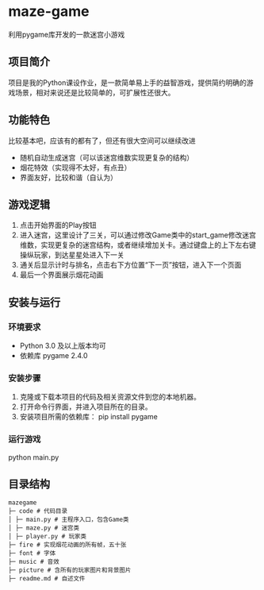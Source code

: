 # maze-game
利用pygame库开发的一款迷宫小游戏
## 项目简介
项目是我的Python课设作业，是一款简单易上手的益智游戏，提供简约明确的游戏场景，相对来说还是比较简单的，可扩展性还很大。
## 功能特色
比较基本吧，应该有的都有了，但还有很大空间可以继续改进
- 随机自动生成迷宫（可以该迷宫维数实现更复杂的结构）
- 烟花特效（实现得不太好，有点丑）
- 界面友好，比较和谐（自认为）
## 游戏逻辑
1. 点击开始界面的Play按钮
2. 进入迷宫，这里设计了三关，可以通过修改Game类中的start_game修改迷宫维数，实现更复杂的迷宫结构，或者继续增加关卡。通过键盘上的上下左右键操纵玩家，到达星星处进入下一关
3. 通关后显示计时与排名，点击右下方位置“下一页”按钮，进入下一个页面
4. 最后一个界面展示烟花动画
## 安装与运行
### 环境要求 
- Python 3.0 及以上版本均可
- 依赖库 pygame 2.4.0
### 安装步骤
1. 克隆或下载本项目的代码及相关资源文件到您的本地机器。
2. 打开命令行界面，并进入项目所在的目录。
3. 安装项目所需的依赖库：
   pip install pygame
### 运行游戏
python main.py
## 目录结构
```
mazegame
├─ code # 代码目录
│ ├─ main.py # 主程序入口，包含Game类
│ ├─ maze.py # 迷宫类
│ ├─ player.py # 玩家类
├─ fire # 实现烟花动画的所有帧，五十张
├─ font # 字体
├─ music # 音效
├─ picture # 含所有的玩家图片和背景图片
├─ readme.md # 自述文件
```
